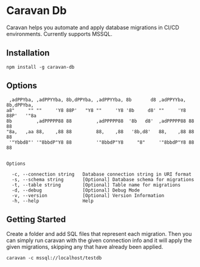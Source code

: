 # Caravan Db

Caravan helps you automate and apply database migrations in CI/CD environments. Currently supports MSSQL.

## Installation
```npm install -g caravan-db```

## Options
```
 ,adPPYba, ,adPPYYba, 8b,dPPYba, ,adPPYYba, 8b       d8 ,adPPYYba, 8b,dPPYba,
a8"     "" ""     'Y8 88P'   "Y8 ""     'Y8 '8b     d8' ""     'Y8 88P'   '"8a
8b         ,adPPPPP88 88         ,adPPPPP88  '8b   d8'  ,adPPPPP88 88       88
"8a,   ,aa 88,    ,88 88         88,    ,88   '8b,d8'   88,    ,88 88       88
 '"Ybbd8"' '"8bbdP"Y8 88         '"8bbdP"Y8     "8"     '"8bbdP"Y8 88       88


Options

  -c, --connection string   Database connection string in URI format
  -s, --schema string       [Optional] Database schema for migrations
  -t, --table string        [Optional] Table name for migrations
  -d, --debug               [Optional] Debug Mode
  -v, --version             [Optional] Version Information
  -h, --help                Help

```

## Getting Started
Create a folder and add SQL files that represent each migration. Then you can simply run caravan with the given connection info and it will apply the given migrations, skipping any that have already been applied.

```
caravan -c mssql://localhost/testdb 
```
